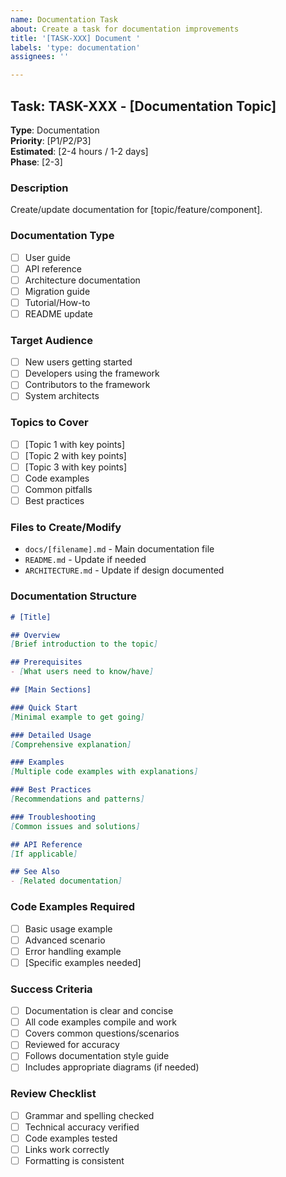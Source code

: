```yaml
---
name: Documentation Task
about: Create a task for documentation improvements
title: '[TASK-XXX] Document '
labels: 'type: documentation'
assignees: ''

---
```


## Task: TASK-XXX - [Documentation Topic]

**Type**: Documentation  
**Priority**: [P1/P2/P3]  
**Estimated**: [2-4 hours / 1-2 days]  
**Phase**: [2-3]

### Description
Create/update documentation for [topic/feature/component].

### Documentation Type
- [ ] User guide
- [ ] API reference
- [ ] Architecture documentation
- [ ] Migration guide
- [ ] Tutorial/How-to
- [ ] README update

### Target Audience
- [ ] New users getting started
- [ ] Developers using the framework
- [ ] Contributors to the framework
- [ ] System architects

### Topics to Cover
- [ ] [Topic 1 with key points]
- [ ] [Topic 2 with key points]
- [ ] [Topic 3 with key points]
- [ ] Code examples
- [ ] Common pitfalls
- [ ] Best practices

### Files to Create/Modify
- `docs/[filename].md` - Main documentation file
- `README.md` - Update if needed
- `ARCHITECTURE.md` - Update if design documented

### Documentation Structure
```markdown
# [Title]

## Overview
[Brief introduction to the topic]

## Prerequisites
- [What users need to know/have]

## [Main Sections]

### Quick Start
[Minimal example to get going]

### Detailed Usage
[Comprehensive explanation]

### Examples
[Multiple code examples with explanations]

### Best Practices
[Recommendations and patterns]

### Troubleshooting
[Common issues and solutions]

## API Reference
[If applicable]

## See Also
- [Related documentation]
```

### Code Examples Required
- [ ] Basic usage example
- [ ] Advanced scenario
- [ ] Error handling example
- [ ] [Specific examples needed]

### Success Criteria
- [ ] Documentation is clear and concise
- [ ] All code examples compile and work
- [ ] Covers common questions/scenarios
- [ ] Reviewed for accuracy
- [ ] Follows documentation style guide
- [ ] Includes appropriate diagrams (if needed)

### Review Checklist
- [ ] Grammar and spelling checked
- [ ] Technical accuracy verified
- [ ] Code examples tested
- [ ] Links work correctly
- [ ] Formatting is consistent